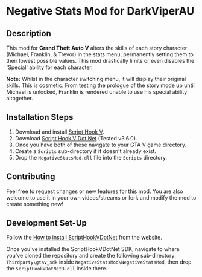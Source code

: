 # Negative Stats Mod for DarkViperAU

## Description

This mod for **Grand Theft Auto V** alters the skills of each story character (Michael, Franklin, & Trevor) in the stats menu, permanently setting them to their lowest possible values. This mod drastically limits or even disables the 'Special' ability for each character.

**Note:**
Whilst in the character switching menu, it will display their original skills. This is cosmetic. From testing  the prologue of the story mode up until Michael is unlocked, Franklin is rendered unable to use his special ability altogether.

## Installation Steps

1. Download and install [Script Hook V](http://www.dev-c.com/gtav/scripthookv/).
2. Download [Script Hook V Dot Net](https://github.com/scripthookvdotnet/scripthookvdotnet/releases) (Tested v3.6.0).
3. Once you have both of these navigate to your GTA V game directory.
4. Create a `Scripts` sub-directory if it doesn't already exist.
5. Drop the `NegativeStatsMod.dll` file into the `Scripts` directory.

## Contributing

Feel free to request changes or new features for this mod. You are also welcome to use it in your own videos/streams or fork and modify the mod to create something new!

## Development Set-Up

Follow the [How to install ScriptHookVDotNet](https://nitanmarcel.github.io/scripthookvdotnet/index.html) from the website.

Once you've installed the ScriptHookVDotNet SDK, navigate to where you've cloned the repository and create the following sub-directory: `Thirdparty\gtav_sdk` inside `NegativeStatsMod\NegativeStatsMod`, then drop the `ScriptHookVDotNet3.dll` inside there.
